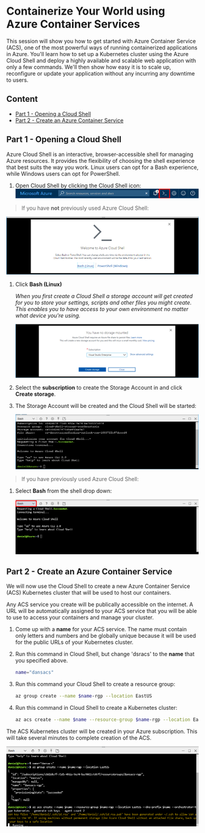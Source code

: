 # Containerize Your World using Azure Container Services

This session will show you how to get started with Azure Container Service (ACS), one of the most powerful ways of running containerized applications in Azure. You'll learn how to set up a Kubernetes cluster using the Azure Cloud Shell and deploy a highly available and scalable web application with only a few commands. We'll then show how easy it is to scale up, reconfigure or update your application without any incurring any downtime to users.

## Content

- [Part 1 - Opening a Cloud Shell](#part-1---opening-a-cloud-shell)
- [Part 2 - Create an Azure Container Service](#part-2---create-the-azure-container-service)

## Part 1 - Opening a Cloud Shell

Azure Cloud Shell is an interactive, browser-accessible shell for managing Azure resources. It provides the flexibility of choosing the shell experience that best suits the way you work. Linux users can opt for a Bash experience, while Windows users can opt for PowerShell.

1. Open Cloud Shell by clicking the Cloud Shell icon:
   ![Open Cloud Shell](images/opencloudshell.png "Open Cloud Shell")

> If you have **not** previously used Azure Cloud Shell:

![Welcome to Cloud Shell](images/welcometocloudshell.png "Welcome to Cloud Shell")

1. Click **Bash (Linux)**

   _When you first create a Cloud Shell a storage account will get created for you to store your settings, scripts and other files you might create. This enables you to have access to your
   own environment no matter what device you're using._

   ![Create Cloud Shell Storage](images/createcloudshellstorage.png "Create Cloud Shell Storage")

1. Select the **subscription** to create the Storage Account in and click
   **Create storage**.
1. The Storage Account will be created and the Cloud Shell will be started:

   ![Cloud Shell Started](images/cloudshellstarted.png "Cloud Shell Started")

> If you have previously used Azure Cloud Shell:

1. Select **Bash** from the shell drop down:

   ![Select Bash Cloud Shell](images/selectbashcloudshell.png "Select Bash Cloud Shell")

## Part 2 - Create an Azure Container Service

We will now use the Cloud Shell to create a new Azure Container Service (ACS) Kubernetes cluster that will be used to host our containers.

Any ACS service you create will be publically accessible on the internet.
A URL will be automatically assigned to your ACS service that you will be
able to use to access your containers and manage your cluster.

1. Come up with a **name** for your ACS service. The name must contain only letters and numbers and be globally unique because it will be used for the public URLs of your Kubernetes cluster.

1. Run this command in Cloud Shell, but change 'dsracs' to the **name** that you specified above.

   ```bash
   name="dansacs"
   ```

1. Run this command your Cloud Shell to create a resource group:

   ```bash
   az group create --name $name-rgp --location EastUS
   ```

1. Run this command in Cloud Shell to create a Kubernetes cluster:

   ```bash
   az acs create --name $name --resource-group $name-rgp --location EastUS --dns-prefix $name --orchestrator-type kubernetes --generate-ssh-keys --agent-count 2
   ```

The ACS Kubernetes cluster will be created in your Azure subscription.
This will take several minutes to complete creation of the ACS.

![Create ACS](images/acscreate.png "Create ACS")

